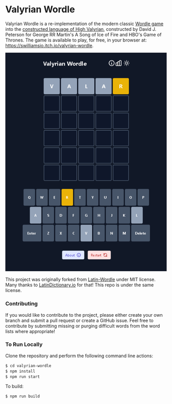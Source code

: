# Valyrian Wordle

Valyrian Wordle is a re-implementation of the modern classic [Wordle game](https://www.powerlanguage.co.uk/wordle/) into the [constructed language of High Valyrian](https://wiki.languageinvention.com/index.php?title=High_Valyrian_language), constructed by David J. Peterson for George RR Martin's A Song of Ice of Fire and HBO's Game of Thrones. The game is available to play, for free, in your browser at: https://swilliamsio.itch.io/valyrian-wordle.

<p align="center">
  <img src="screenshots/demo.png">
</p>

This project was originally forked from [Latin-Wordle](https://github.com/theotarr/latin-wordle) under MIT license. Many thanks to [LatinDictionary.io](https://wordle.latindictionary.io/) for that! This repo is under the same license.

### Contributing
If you would like to contribute to the project, please either create your own branch and submit a pull request or create a GitHub issue. Feel free to contribute by submitting missing or purging difficult words from the word lists where appropriate!

### To Run Locally
Clone the repository and perform the following command line actions:

```bash
$ cd valyrian-wordle
$ npm install
$ npm run start
```

To build:

```bash
$ npm run build
```
